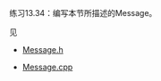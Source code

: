练习13.34：编写本节所描述的Message。

见

- [Message.h](./Example_13_34/Message.h)

- [Message.cpp](./Example_13_34/Message.cpp)
